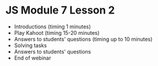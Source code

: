# JS Module 7 Lesson 2

- Introductions (timing 1 minutes)
- Play Kahoot (timing 15-20 minutes)
- Answers to students' questions (timing up to 10 minutes)
- Solving tasks
- Answers to students' questions
- End of webinar
